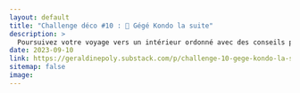 ```yaml
---
layout: default
title: "Challenge déco #10 : 🧹 Gégé Kondo la suite"
description: >
  Poursuivez votre voyage vers un intérieur ordonné avec des conseils pratiques pour trier et organiser vos possessions. Découvrez comment une approche minimaliste et réfléchie peut revitaliser votre espace et apporter une nouvelle énergie à votre maison.
date: 2023-09-10
link: https://geraldinepoly.substack.com/p/challenge-10-gege-kondo-la-suite
sitemap: false
image:
---
```

